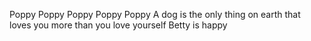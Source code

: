 Poppy
Poppy
Poppy
Poppy
Poppy
A dog is the only thing on earth that loves you more than you love yourself
Betty is happy
